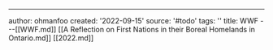 ---
author: ohmanfoo
created: '2022-09-15'
source: '#todo'
tags: ''
title: WWF
---[[WWF.md]]
[[A Reflection on First Nations in their Boreal Homelands in Ontario.md]]
[[2022.md]]
